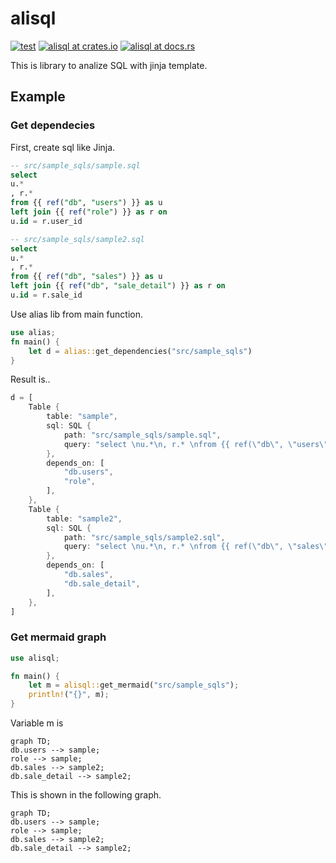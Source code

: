 # alisql
[![test](https://github.com/yujikawa/alisql/actions/workflows/test.yml/badge.svg)](https://github.com/yujikawa/alisql/actions/workflows/test.yml)
[![alisql at crates.io](https://img.shields.io/crates/v/alisql.svg)](https://crates.io/crates/alisql)
[![alisql at docs.rs](https://docs.rs/alisql/badge.svg)](https://docs.rs/alisql)

This is library to analize SQL with jinja template.

## Example
### Get dependecies
First, create sql like Jinja.

```sql
-- src/sample_sqls/sample.sql
select 
u.*
, r.* 
from {{ ref("db", "users") }} as u
left join {{ ref("role") }} as r on
u.id = r.user_id
```

```sql
-- src/sample_sqls/sample2.sql
select 
u.*
, r.* 
from {{ ref("db", "sales") }} as u
left join {{ ref("db", "sale_detail") }} as r on
u.id = r.sale_id
```

Use alias lib from main function. 

```rust
use alias;
fn main() {
    let d = alias::get_dependencies("src/sample_sqls") 
}
```

Result is..

```rust
d = [
    Table {
        table: "sample",
        sql: SQL {
            path: "src/sample_sqls/sample.sql",
            query: "select \nu.*\n, r.* \nfrom {{ ref(\"db\", \"users\") }} as u\nleft join {{ ref(\"role\") }} as r on\nu.id = r.user_id",
        },
        depends_on: [
            "db.users",
            "role",
        ],
    },
    Table {
        table: "sample2",
        sql: SQL {
            path: "src/sample_sqls/sample2.sql",
            query: "select \nu.*\n, r.* \nfrom {{ ref(\"db\", \"sales\") }} as u\nleft join {{ ref(\"db\", \"sale_detail\") }} as r on\nu.id = r.sale_id",
        },
        depends_on: [
            "db.sales",
            "db.sale_detail",
        ],
    },
]
```

### Get mermaid graph
```rust
use alisql;

fn main() {
    let m = alisql::get_mermaid("src/sample_sqls");
    println!("{}", m);
}
```

Variable m is 

```
graph TD;
db.users --> sample;
role --> sample;
db.sales --> sample2;
db.sale_detail --> sample2;
```

This is shown in the following graph.

```mermaid
graph TD;
db.users --> sample;
role --> sample;
db.sales --> sample2;
db.sale_detail --> sample2;
```